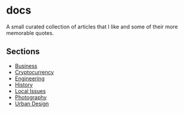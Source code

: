 # docs

A small curated collection of articles that I like and some of their more
memorable quotes.

## Sections

* [Business](business.md)
* [Cryptocurrency](cryptocurrency.md)
* [Engineering](engineering.md)
* [History](history.md)
* [Local Issues](local-issues.md)
* [Photography](photography.md)
* [Urban Design](urban-design.md)
